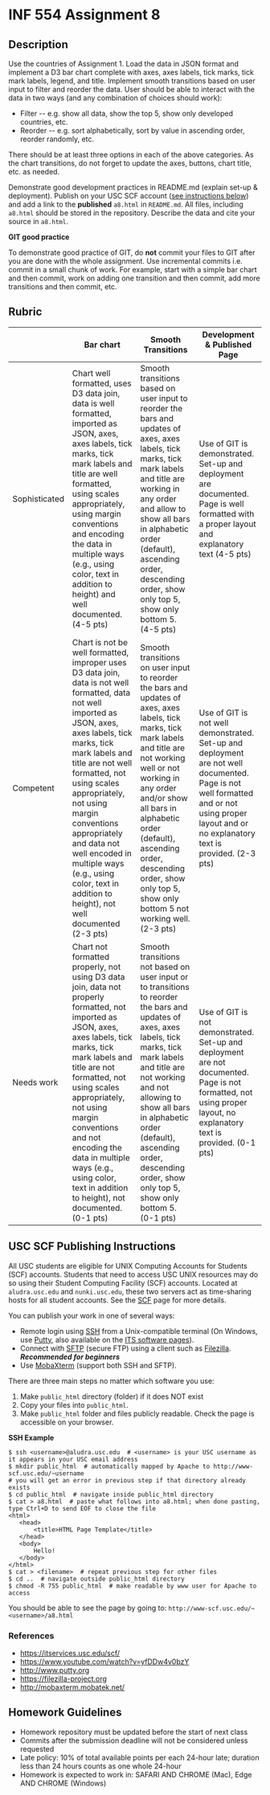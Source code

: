 # INF 554 Assignment 8

## Description 
Use the countries of Assignment 1. Load the data in JSON format and implement a D3 bar chart complete with axes, axes labels, tick marks, tick mark labels, legend, and title. Implement smooth transitions based on user input to filter and reorder the data. User should be able to interact with the data in two ways (and any combination of choices should work):

- Filter -- e.g. show all data, show the top 5, show only developed countries, etc.
- Reorder -- e.g. sort alphabetically, sort by value in ascending order, reorder randomly, etc.

There should be at least three options in each of the above categories. As the chart transitions, do not forget to update the axes, buttons, chart title, etc. as needed.

Demonstrate good development practices in README.md (explain set-up & deployment). Publish on your USC SCF account ([see instructions below](#usc-scf-publishing-instructions)) and add a link to the **published** `a8.html` in `README.md`. All files, including `a8.html` should be stored in the repository. Describe the data and cite your source in `a8.html`.

__GIT good practice__

To demonstrate good practice of GIT, do **not** commit your files to GIT after you are done with the whole assignment. Use incremental commits i.e. commit in a small chunk of work. For example, start with a simple bar chart and then commit, work on adding one transition and then commit, add more transitions and then commit, etc.

## Rubric

| 	             | Bar chart	    | Smooth Transitions | Development & Published Page |
| ------------- | --------------- | ------------------ | ---------------------------- |
| Sophisticated | Chart well formatted, uses D3 data join, data is well formatted, imported as JSON, axes, axes labels, tick marks, tick mark labels and title are well formatted, using scales appropriately, using margin conventions and encoding the data in multiple ways (e.g., using color, text in addition to height) and well documented. (4-5 pts) | Smooth transitions based on user input to reorder the bars and updates of axes, axes labels, tick marks, tick mark labels and title are working in any order and allow to show all bars in alphabetic order (default), ascending order, descending order, show only top 5, show only bottom 5. (4-5 pts) | Use of GIT is demonstrated. Set-up and deployment are documented. Page is well formatted with a proper layout and explanatory text (4-5 pts) |
| Competent	    | Chart is not be well formatted, improper uses D3 data join, data is not well formatted, data not well imported as JSON, axes, axes labels, tick marks, tick mark labels and title are not well formatted, not using scales appropriately, not using margin conventions appropriately and data not well encoded in multiple ways (e.g., using color, text in addition to height), not well documented (2-3 pts) | Smooth transitions on user input to reorder the bars and updates of axes, axes labels, tick marks, tick mark labels and title are not working well or not working in any order and/or show all bars in alphabetic order (default), ascending order, descending order, show only top 5, show only bottom 5 not working well. (2-3 pts) | Use of GIT is not well demonstrated. Set-up and deployment are not well documented. Page is not well formatted and or not using proper layout and or no explanatory text is provided. (2-3 pts) |
| Needs work	  | Chart not formatted properly, not using D3 data join, data not properly formatted, not imported as JSON, axes, axes labels, tick marks, tick mark labels and title are not formatted, not using scales appropriately, not using margin conventions and not encoding the data in multiple ways (e.g., using color, text in addition to height), not documented. (0-1 pts) | Smooth transitions not based on user input or to transitions to reorder the bars and updates of axes, axes labels, tick marks, tick mark labels and title are not working and not allowing to show all bars in alphabetic order (default), ascending order, descending order, show only top 5, show only bottom 5. (0-1 pts) | Use of GIT is not demonstrated. Set-up and deployment are not documented. Page is not formatted, not using proper layout, no explanatory text is provided. (0-1 pts) |

## USC SCF Publishing Instructions 

All USC students are eligible for UNIX Computing Accounts for Students (SCF) accounts. Students that need to access USC UNIX resources may do so using their Student Computing Facility (SCF) accounts. Located at `aludra.usc.edu` and `nunki.usc.edu`, these two servers act as time-sharing hosts for all student accounts. See the [SCF](https://itservices.usc.edu/scf/) page for more details.

You can publish your work in one of several ways:

- Remote login using [SSH](https://itservices.usc.edu/ssh) from a Unix-compatible terminal (On Windows, use [Putty](http://www.putty.org), also available on the [ITS software pages](https://itservices.usc.edu/software/)).
- Connect with [SFTP](https://itservices.usc.edu/sftp) (secure FTP) using a client such as [Filezilla](https://filezilla-project.org). ***Recommended for beginners***
- Use [MobaXterm](http://mobaxterm.mobatek.net/) (support both SSH and SFTP). 

There are three main steps no matter which software you use:

1. Make `public_html` directory (folder) if it does NOT exist
2. Copy your files into `public_html`.
3. Make `public_html` folder and files publicly readable. Check the page is accessible on your browser.

__SSH Example__

```
$ ssh <username>@aludra.usc.edu  # <username> is your USC username as it appears in your USC email address
$ mkdir public_html  # automatically mapped by Apache to http://www-scf.usc.edu/~username
# you will get an error in previous step if that directory already exists
$ cd public_html  # navigate inside public_html directory
$ cat > a8.html  # paste what follows into a8.html; when done pasting, type Ctrl+D to send EOF to close the file
<html>
   <head>
       <title>HTML Page Template</title>
   </head>
   <body>
       Hello!
   </body>
</html>
$ cat > <filename>  # repeat previous step for other files
$ cd ..  # navigate outside public_html directory
$ chmod -R 755 public_html  # make readable by www user for Apache to access 
```

You should be able to see the page by going to: `http://www-scf.usc.edu/~<username>/a8.html`

### References
* https://itservices.usc.edu/scf/
* https://www.youtube.com/watch?v=yfDDw4v0bzY
* http://www.putty.org
* https://filezilla-project.org
* http://mobaxterm.mobatek.net/

## Homework Guidelines
- Homework repository must be updated before the start of next class
- Commits after the submission deadline will not be considered unless requested
- Late policy: 10% of total available points per each 24-hour late; duration less than 24 hours counts as one whole 24-hour
- Homework is expected to work in: SAFARI AND CHROME (Mac), Edge AND CHROME (Windows)
